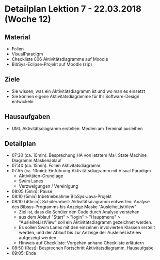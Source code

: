Detailplan Lektion 7 - 22.03.2018 (Woche 12)
===========================================

Material
--------
* Folien
* VisualParadigm
* Checkliste 006 Aktivitätsdiagramme auf Moodle
* BibSys-Eclipse-Projekt auf Moodle (zip)

Ziele
-----
* Sie wissen, was ein Aktivitätsdiagramm ist und wo man es einsetzt
* Sie können eigene Aktivitätsdiagramme für Ihr Software-Design entwickeln

Hausaufgaben
---------------
* UML Aktivitätsdiagramm erstellen: Medien am Terminal ausleihen

Detailplan
----------

* 07:30 (ca. 10min): Besprechung HA von letztem Mal: State Machine Diagramm Maskenablauf
* 07:40 (ca. 15min): Folien Aktivitätsdiagramm
* 07:55 (ca. 10min): Einführung Aktivitätsdiagramm mit Visual Paradigm
  * Aktivitäten-Grundlage
  * Swim Lanes
  * Verzweigungen / Vereinigung
* 08:05 (5min): Pause
* 08:10 (5min) Inbetriebnahme BibSys-Java-Projekt
* 08:10 (40min): Schülerarbeit: Aktivitätsdiagramm entwerfen: Analyse des Bibsys-Programms bis Anzeige Maske "AusleiheListView"
  * Ziel ist, dass die Schüler den Code durch Analyse verstehen
  * aus dem Ablauf "Start" > "login" > "Hauptmenu" > "AusleiheListView" soll ein Aktivitätsdiagramm gezeichnet werden.
  * Es sollen Swim Lanes mit den einzelnen involvierten Klassen erstellt werden, und der Ablauf bis zur Anzeige der AusleiheListView aufgezeigt werden
  * Hinweis auf Checkliste: Vorgehen anhand Checkliste erläutern
* 08:50 (Rest): Besprechen Fortschritt Aktivitätsdiagramm, Hausaufgabe
* 09:05: Ende
